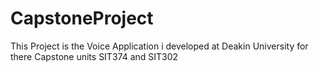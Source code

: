 # CapstoneProject
This Project is the Voice Application i developed at Deakin University for there Capstone units SIT374 and SIT302
